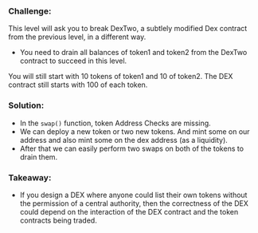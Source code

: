 ### Challenge:
This level will ask you to break DexTwo, a subtlely modified Dex contract from the previous level, in a different way.
- You need to drain all balances of token1 and token2 from the DexTwo contract to succeed in this level.

You will still start with 10 tokens of token1 and 10 of token2. The DEX contract still starts with 100 of each token.

### Solution:
- In the `swap()` function, token Address Checks are missing. 
- We can deploy a new token or two new tokens. And mint some on our address and also mint some on the dex address (as a liquidity). 
- After that we can easily perform two swaps on both of the tokens to drain them. 

### Takeaway:
- If you design a DEX where anyone could list their own tokens without the permission of a central authority, then the correctness of the DEX could depend on the interaction of the DEX contract and the token contracts being traded.